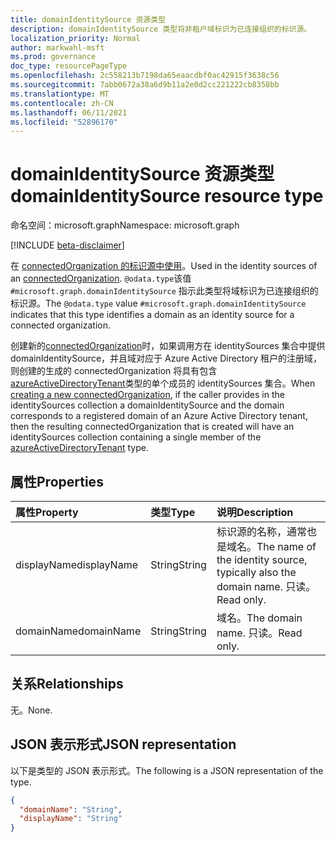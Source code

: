 ```yaml
---
title: domainIdentitySource 资源类型
description: domainIdentitySource 类型将非租户域标识为已连接组织的标识源。
localization_priority: Normal
author: markwahl-msft
ms.prod: governance
doc_type: resourcePageType
ms.openlocfilehash: 2c558213b7198da65eaacdbf0ac42915f3638c56
ms.sourcegitcommit: 7abb0672a38a6d9b11a2e0d2cc221222cb8358bb
ms.translationtype: MT
ms.contentlocale: zh-CN
ms.lasthandoff: 06/11/2021
ms.locfileid: "52896170"
---
```

# <a name="domainidentitysource-resource-type"></a><span data-ttu-id="badb2-103">domainIdentitySource 资源类型</span><span class="sxs-lookup"><span data-stu-id="badb2-103">domainIdentitySource resource type</span></span>

<span data-ttu-id="badb2-104">命名空间：microsoft.graph</span><span class="sxs-lookup"><span data-stu-id="badb2-104">Namespace: microsoft.graph</span></span>

[!INCLUDE [beta-disclaimer](../../includes/beta-disclaimer.md)]

<span data-ttu-id="badb2-105">在 [connectedOrganization 的标识源中使用](connectedOrganization.md)。</span><span class="sxs-lookup"><span data-stu-id="badb2-105">Used in the identity sources of an [connectedOrganization](connectedOrganization.md).</span></span> <span data-ttu-id="badb2-106">`@odata.type`该值 `#microsoft.graph.domainIdentitySource` 指示此类型将域标识为已连接组织的标识源。</span><span class="sxs-lookup"><span data-stu-id="badb2-106">The `@odata.type` value `#microsoft.graph.domainIdentitySource` indicates that this type identifies a domain as an identity source for a connected organization.</span></span>

<span data-ttu-id="badb2-107">创建新的[connectedOrganization](../api/connectedorganization-post.md)时，如果调用方在 identitySources 集合中提供 domainIdentitySource，并且域对应于 Azure Active Directory 租户的注册域，则创建的生成的 connectedOrganization 将具有包含[azureActiveDirectoryTenant](azureactivedirectorytenant.md)类型的单个成员的 identitySources 集合。</span><span class="sxs-lookup"><span data-stu-id="badb2-107">When [creating a new connectedOrganization](../api/connectedorganization-post.md), if the caller provides in the identitySources collection a domainIdentitySource and the domain corresponds to a registered domain of an Azure Active Directory tenant, then the resulting connectedOrganization that is created will have an identitySources collection containing a single member of the [azureActiveDirectoryTenant](azureactivedirectorytenant.md) type.</span></span>

## <a name="properties"></a><span data-ttu-id="badb2-108">属性</span><span class="sxs-lookup"><span data-stu-id="badb2-108">Properties</span></span>

| <span data-ttu-id="badb2-109">属性</span><span class="sxs-lookup"><span data-stu-id="badb2-109">Property</span></span>                     | <span data-ttu-id="badb2-110">类型</span><span class="sxs-lookup"><span data-stu-id="badb2-110">Type</span></span>                      | <span data-ttu-id="badb2-111">说明</span><span class="sxs-lookup"><span data-stu-id="badb2-111">Description</span></span> |
| :--------------------------- | :------------------------ | :---------- |
| <span data-ttu-id="badb2-112">displayName</span><span class="sxs-lookup"><span data-stu-id="badb2-112">displayName</span></span> |<span data-ttu-id="badb2-113">String</span><span class="sxs-lookup"><span data-stu-id="badb2-113">String</span></span> | <span data-ttu-id="badb2-114">标识源的名称，通常也是域名。</span><span class="sxs-lookup"><span data-stu-id="badb2-114">The name of the identity source, typically also the domain name.</span></span> <span data-ttu-id="badb2-115">只读。</span><span class="sxs-lookup"><span data-stu-id="badb2-115">Read only.</span></span> |
| <span data-ttu-id="badb2-116">domainName</span><span class="sxs-lookup"><span data-stu-id="badb2-116">domainName</span></span> |<span data-ttu-id="badb2-117">String</span><span class="sxs-lookup"><span data-stu-id="badb2-117">String</span></span> | <span data-ttu-id="badb2-118">域名。</span><span class="sxs-lookup"><span data-stu-id="badb2-118">The domain name.</span></span> <span data-ttu-id="badb2-119">只读。</span><span class="sxs-lookup"><span data-stu-id="badb2-119">Read only.</span></span> |

## <a name="relationships"></a><span data-ttu-id="badb2-120">关系</span><span class="sxs-lookup"><span data-stu-id="badb2-120">Relationships</span></span>

<span data-ttu-id="badb2-121">无。</span><span class="sxs-lookup"><span data-stu-id="badb2-121">None.</span></span>

## <a name="json-representation"></a><span data-ttu-id="badb2-122">JSON 表示形式</span><span class="sxs-lookup"><span data-stu-id="badb2-122">JSON representation</span></span>

<span data-ttu-id="badb2-123">以下是类型的 JSON 表示形式。</span><span class="sxs-lookup"><span data-stu-id="badb2-123">The following is a JSON representation of the type.</span></span>

<!-- {
  "blockType": "resource",
  "optionalProperties": [

  ],
  "@odata.type": "microsoft.graph.domainIdentitySource",
  "baseType": "microsoft.graph.identitySource"
}-->

```json
{
  "domainName": "String",
  "displayName": "String"
}
```

<!-- uuid: 16cd6b66-4b1a-43a1-adaf-3a886856ed98
2019-02-04 14:57:30 UTC -->
<!-- {
  "type": "#page.annotation",
  "description": "domainIdentitySource resource type",
  "keywords": "",
  "section": "documentation",
  "tocPath": ""
}-->


